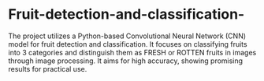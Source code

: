 # Fruit-detection-and-classification-
The project utilizes a Python-based Convolutional Neural Network (CNN) model for fruit detection and classification. It focuses on classifying fruits into 3 categories and distinguish them as FRESH or ROTTEN fruits in images through image processing. It aims for high accuracy, showing promising results for practical use.
